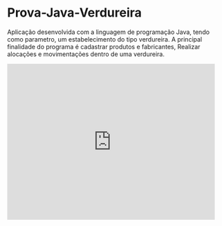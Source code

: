 # Prova-Java-Verdureira
Aplicação desenvolvida com a linguagem de programação Java, tendo como parametro, um estabelecimento do tipo verdureira. A principal finalidade do programa é 
cadastrar produtos e fabricantes, 
Realizar alocações e movimentações dentro de uma verdureira.


<div style="width:480px"><iframe allow="fullscreen" frameBorder="0" height="360" src="https://giphy.com/embed/RvAB1XCBjRX2ju30eB/video" width="480"></iframe></div>
